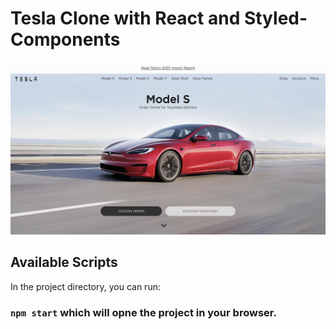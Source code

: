 # Tesla Clone with React and Styled-Components 

<img src="https://github.com/DavidDanso/Tesla-Clone/blob/master/tesla.png" width=850 />


## Available Scripts
In the project directory, you can run:

### `npm start` which will opne the project in your browser.



